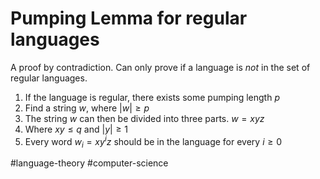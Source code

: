 # Pumping Lemma for regular languages

A proof by contradiction. Can only prove if a language is *not* in the set of regular languages.

1. If the language is regular, there exists some pumping length $p$
2. Find a string $w$, where $|w| \geq p$
3. The string $w$ can then be divided into three parts. $w = xyz$
4. Where $xy \leq q$ and $|y| \geq 1$
5. Every word $w_i = xy^iz$ should be in the language for every $i \geq 0$


 #language-theory #computer-science